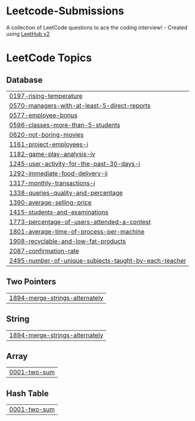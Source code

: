 # Leetcode-Submissions
A collection of LeetCode questions to ace the coding interview! - Created using [LeetHub v2](https://github.com/arunbhardwaj/LeetHub-2.0)

<!---LeetCode Topics Start-->
# LeetCode Topics
## Database
|  |
| ------- |
| [0197-rising-temperature](https://github.com/aparasingh/Leetcode-Submissions/tree/master/0197-rising-temperature) |
| [0570-managers-with-at-least-5-direct-reports](https://github.com/aparasingh/Leetcode-Submissions/tree/master/0570-managers-with-at-least-5-direct-reports) |
| [0577-employee-bonus](https://github.com/aparasingh/Leetcode-Submissions/tree/master/0577-employee-bonus) |
| [0596-classes-more-than-5-students](https://github.com/aparasingh/Leetcode-Submissions/tree/master/0596-classes-more-than-5-students) |
| [0620-not-boring-movies](https://github.com/aparasingh/Leetcode-Submissions/tree/master/0620-not-boring-movies) |
| [1161-project-employees-i](https://github.com/aparasingh/Leetcode-Submissions/tree/master/1161-project-employees-i) |
| [1182-game-play-analysis-iv](https://github.com/aparasingh/Leetcode-Submissions/tree/master/1182-game-play-analysis-iv) |
| [1245-user-activity-for-the-past-30-days-i](https://github.com/aparasingh/Leetcode-Submissions/tree/master/1245-user-activity-for-the-past-30-days-i) |
| [1292-immediate-food-delivery-ii](https://github.com/aparasingh/Leetcode-Submissions/tree/master/1292-immediate-food-delivery-ii) |
| [1317-monthly-transactions-i](https://github.com/aparasingh/Leetcode-Submissions/tree/master/1317-monthly-transactions-i) |
| [1338-queries-quality-and-percentage](https://github.com/aparasingh/Leetcode-Submissions/tree/master/1338-queries-quality-and-percentage) |
| [1390-average-selling-price](https://github.com/aparasingh/Leetcode-Submissions/tree/master/1390-average-selling-price) |
| [1415-students-and-examinations](https://github.com/aparasingh/Leetcode-Submissions/tree/master/1415-students-and-examinations) |
| [1773-percentage-of-users-attended-a-contest](https://github.com/aparasingh/Leetcode-Submissions/tree/master/1773-percentage-of-users-attended-a-contest) |
| [1801-average-time-of-process-per-machine](https://github.com/aparasingh/Leetcode-Submissions/tree/master/1801-average-time-of-process-per-machine) |
| [1908-recyclable-and-low-fat-products](https://github.com/aparasingh/Leetcode-Submissions/tree/master/1908-recyclable-and-low-fat-products) |
| [2087-confirmation-rate](https://github.com/aparasingh/Leetcode-Submissions/tree/master/2087-confirmation-rate) |
| [2495-number-of-unique-subjects-taught-by-each-teacher](https://github.com/aparasingh/Leetcode-Submissions/tree/master/2495-number-of-unique-subjects-taught-by-each-teacher) |
## Two Pointers
|  |
| ------- |
| [1894-merge-strings-alternately](https://github.com/aparasingh/Leetcode-Submissions/tree/master/1894-merge-strings-alternately) |
## String
|  |
| ------- |
| [1894-merge-strings-alternately](https://github.com/aparasingh/Leetcode-Submissions/tree/master/1894-merge-strings-alternately) |
## Array
|  |
| ------- |
| [0001-two-sum](https://github.com/aparasingh/Leetcode-Submissions/tree/master/0001-two-sum) |
## Hash Table
|  |
| ------- |
| [0001-two-sum](https://github.com/aparasingh/Leetcode-Submissions/tree/master/0001-two-sum) |
<!---LeetCode Topics End-->